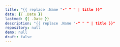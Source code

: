 ```yaml
---
title: "{{ replace .Name "-" " " | title }}"
date: {{ .Date }}
lastmod: {{ .Date }}
description: "{{ replace .Name "-" " " | title }}"
repository: null
demo: null
draft: false
---
```


